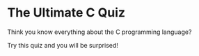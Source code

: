 # The Ultimate C Quiz

Think you know everything about the C programming language?

Try this quiz and you will be surprised!
